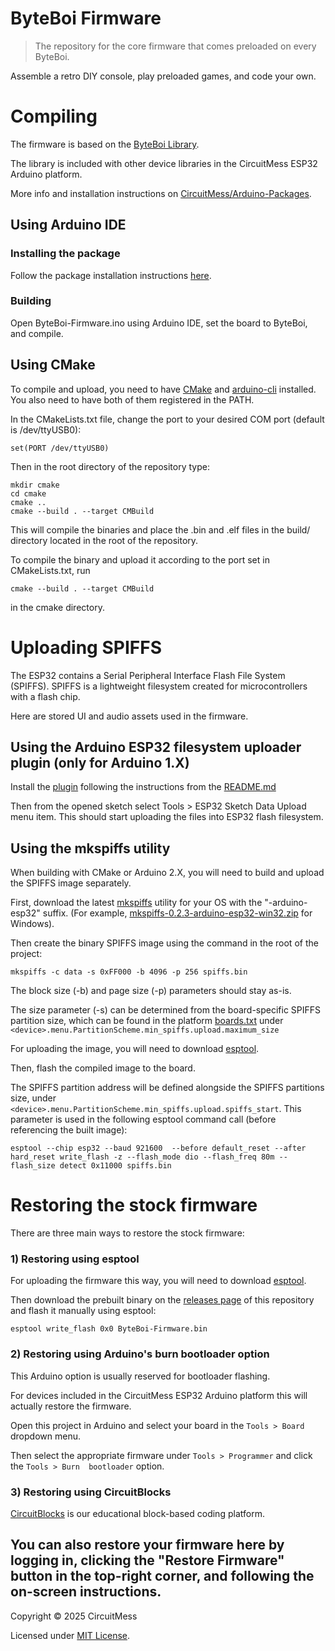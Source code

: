 # ByteBoi Firmware

> The repository for the core firmware that comes preloaded on every ByteBoi.


Assemble a retro DIY console, play preloaded games, and code your own.

# Compiling

The firmware is based on the [ByteBoi Library](https://github.com/CircuitMess/ByteBoi-Library).

The library is included with other device libraries in the CircuitMess ESP32 Arduino platform.

More info and installation instructions
on [CircuitMess/Arduino-Packages](https://github.com/CircuitMess/Arduino-Packages).

## Using Arduino IDE

### Installing the package

Follow the package installation
instructions [here](https://github.com/CircuitMess/Arduino-Packages?tab=readme-ov-file#installation).

### Building

Open ByteBoi-Firmware.ino using Arduino IDE, set the board to ByteBoi, and compile.

## Using CMake

To compile and upload, you need to have [CMake](https://cmake.org/)
and [arduino-cli](https://github.com/arduino/arduino-cli) installed. You also need to have both of
them registered in the PATH.

In the CMakeLists.txt file, change the port to your desired COM port (default is /dev/ttyUSB0):

```
set(PORT /dev/ttyUSB0)
```

Then in the root directory of the repository type:

```
mkdir cmake
cd cmake
cmake ..
cmake --build . --target CMBuild
```

This will compile the binaries and place the .bin and .elf files in the build/ directory located in
the root of the repository.

To compile the binary and upload it according to the port set in CMakeLists.txt, run

```
cmake --build . --target CMBuild
```

in the cmake directory.

# Uploading SPIFFS

The ESP32 contains a Serial Peripheral Interface Flash File System (SPIFFS). SPIFFS is a
lightweight filesystem created for microcontrollers with a flash chip.

Here are stored UI and audio assets used in the firmware.

## Using the Arduino ESP32 filesystem uploader plugin (only for Arduino 1.X)

Install the [plugin](https://github.com/me-no-dev/arduino-esp32fs-plugin) following the instructions
from
the [README.md](https://github.com/me-no-dev/arduino-esp32fs-plugin?tab=readme-ov-file#installation)

Then from the opened sketch select Tools > ESP32 Sketch Data Upload menu item. This should start
uploading the files into ESP32 flash filesystem.

## Using the mkspiffs utility

When building with CMake or Arduino 2.X, you will need to build and upload the SPIFFS image
separately.

First, download the latest [mkspiffs](https://github.com/igrr/mkspiffs) utility for your OS with
the "-arduino-esp32" suffix. (For
example, [mkspiffs-0.2.3-arduino-esp32-win32.zip](https://github.com/igrr/mkspiffs/releases/download/0.2.3/mkspiffs-0.2.3-arduino-esp32-win32.zip)
for Windows).

Then create the binary SPIFFS image using the command in the root of the project:

```
mkspiffs -c data -s 0xFF000 -b 4096 -p 256 spiffs.bin
```

The block size (-b) and page size (-p) parameters should stay as-is.

The size parameter (-s) can be determined from the board-specific SPIFFS partition size, which
can be found in the
platform [boards.txt](https://github.com/CircuitMess/Arduino-ESP32/blob/master/boards.txt) under
`<device>.menu.PartitionScheme.min_spiffs.upload.maximum_size`

For uploading the image, you will need to download [esptool](https://github.com/espressif/esptool).

Then, flash the compiled image to the board.

The SPIFFS partition address will be defined alongside the SPIFFS partitions size, under
`<device>.menu.PartitionScheme.min_spiffs.upload.spiffs_start`.
This parameter is used in the
following esptool command call (before referencing the built image):

```
esptool --chip esp32 --baud 921600  --before default_reset --after hard_reset write_flash -z --flash_mode dio --flash_freq 80m --flash_size detect 0x11000 spiffs.bin
```

# Restoring the stock firmware

There are three main ways to restore the stock firmware:

### 1) Restoring using esptool

For uploading the firmware this way, you will need to
download [esptool](https://github.com/espressif/esptool).

Then download the prebuilt binary on
the [releases page](https://github.com/CircuitMess/ByteBoi-Firmware/releases) of this repository
and flash it manually using esptool:

```shell
esptool write_flash 0x0 ByteBoi-Firmware.bin
```

### 2) Restoring using Arduino's burn bootloader option

This Arduino option is usually reserved for bootloader flashing.

For devices included in the CircuitMess ESP32 Arduino platform this will actually restore the
firmware.

Open this project in Arduino and select your board in the `Tools > Board` dropdown menu.

Then select the appropriate firmware under `Tools > Programmer` and click the `Tools > Burn 
bootloader` option.

### 3) Restoring using CircuitBlocks

[CircuitBlocks](https://code.circuitmess.com/) is our educational block-based coding platform.

You can also restore your firmware here by logging in, clicking the "Restore Firmware" button in
the top-right corner, and following the on-screen instructions.
---
Copyright © 2025 CircuitMess

Licensed under [MIT License](https://opensource.org/licenses/MIT).